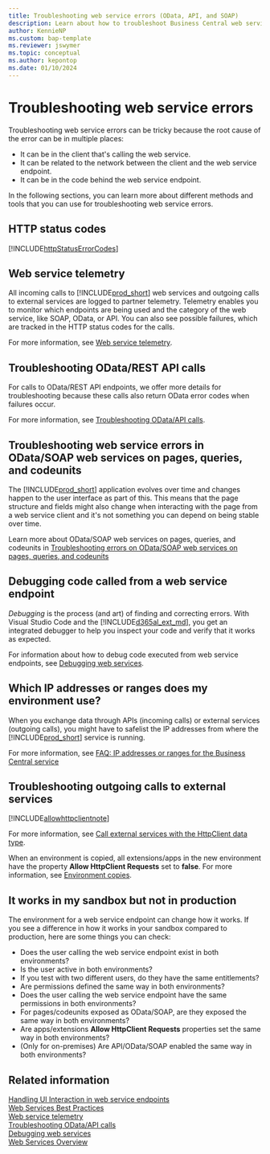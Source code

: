 ```yaml
---
title: Troubleshooting web service errors (OData, API, and SOAP)
description: Learn about how to troubleshoot Business Central web service errors (OData, API, and SOAP).
author: KennieNP
ms.custom: bap-template
ms.reviewer: jswymer
ms.topic: conceptual
ms.author: kepontop
ms.date: 01/10/2024
---
```


# Troubleshooting web service errors

Troubleshooting web service errors can be tricky because the root cause of the error can be in multiple places:

- It can be in the client that's calling the web service.
- It can be related to the network between the client and the web service endpoint.
- It can be in the code behind the web service endpoint.

In the following sections, you can learn more about different methods and tools that you can use for troubleshooting web service errors.


## HTTP status codes

[!INCLUDE[httpStatusErrorCodes](../includes/include-http-status-error-codes.md)]


## Web service telemetry

All incoming calls to [!INCLUDE[prod_short](../developer/includes/prod_short.md)] web services and outgoing calls to external services are logged to partner telemetry. Telemetry enables you to monitor which endpoints are being used and the category of the web service, like SOAP, OData, or API. You can also see possible failures, which are tracked in the HTTP status codes for the calls.

For more information, see [Web service telemetry](web-service-telemetry.md).


## Troubleshooting OData/REST API calls

For calls to OData/REST API endpoints, we offer more details for troubleshooting because these calls also return OData error codes when failures occur. 

For more information, see [Troubleshooting OData/API calls](dynamics-error-codes.md).

## Troubleshooting web service errors in OData/SOAP web services on pages, queries, and codeunits

The [!INCLUDE[prod_short](../includes/prod_short.md)] application evolves over time and changes happen to the user interface as part of this. This means that the page structure and fields might also change when interacting with the page from a web service client and it's not something you can depend on being stable over time. 

Learn more about OData/SOAP web services on pages, queries, and codeunits in [Troubleshooting errors on OData/SOAP web services on pages, queries, and codeunits](web-service-troubleshooting-soap-odata-ui-pages.md)

## Debugging code called from a web service endpoint

*Debugging* is the process (and art) of finding and correcting errors. With Visual Studio Code and the [!INCLUDE[d365al_ext_md](../includes/d365al_ext_md.md)], you get an integrated debugger to help you inspect your code and verify that it works as expected.

For information about how to debug code executed from web service endpoints, see [Debugging web services](../developer/devenv-debugging.md#debugging-web-services).

## Which IP addresses or ranges does my environment use?

When you exchange data through APIs (incoming calls) or external services (outgoing calls), you might have to safelist the IP addresses from where the [!INCLUDE[prod_short](../includes/prod_short.md)] service is running. 

For more information, see [FAQ: IP addresses or ranges for the Business Central service](../faq.yml#which-ip-addresses-or-ranges-does-my-environment-s-api-use)

## Troubleshooting outgoing calls to external services

[!INCLUDE[allowhttpclientnote](../includes/include-http-allowhttpclient-note.md)]

For more information, see [Call external services with the HttpClient data type](../developer/devenv-httpclient.md).

When an environment is copied, all extensions/apps in the new environment have the property **Allow HttpClient Requests** set to **false**. For more information, see [Environment copies](../administration/tenant-admin-center-environments-copy.md#environment-copies).

## It works in my sandbox but not in production

The environment for a web service endpoint can change how it works. If you see a difference in how it works in your sandbox compared to production, here are some things you can check:

- Does the user calling the web service endpoint exist in both environments?
- Is the user active in both environments?
- If you test with two different users, do they have the same entitlements?
- Are permissions defined the same way in both environments?
- Does the user calling the web service endpoint have the same permissions in both environments?
- For pages/codeunits exposed as OData/SOAP, are they exposed the same way in both environments?
- Are apps/extensions **Allow HttpClient Requests** properties set the same way in both environments?
- (Only for on-premises) Are API/OData/SOAP enabled the same way in both environments?


## Related information

[Handling UI Interaction in web service endpoints](handling-ui-interaction-when-working-with-web-Services.md)  
[Web Services Best Practices](Web-Services-Best-Practices.md)  
[Web service telemetry](web-service-telemetry.md)   
[Troubleshooting OData/API calls](dynamics-error-codes.md)   
[Debugging web services](../developer/devenv-debugging.md#debugging-web-services)  
[Web Services Overview](web-services.md)  

